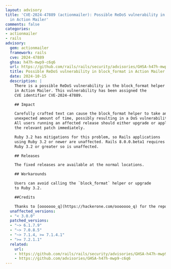 ```yaml
---
layout: advisory
title: 'CVE-2024-47889 (actionmailer): Possible ReDoS vulnerability in block_format
  in Action Mailer'
comments: false
categories:
- actionmailer
- rails
advisory:
  gem: actionmailer
  framework: rails
  cve: 2024-47889
  ghsa: h47h-mwp9-c6q6
  url: https://github.com/rails/rails/security/advisories/GHSA-h47h-mwp9-c6q6
  title: Possible ReDoS vulnerability in block_format in Action Mailer
  date: 2024-10-15
  description: |
    There is a possible ReDoS vulnerability in the block_format helper
    in Action Mailer. This vulnerability has been assigned the
    CVE identifier CVE-2024-47889.

    ## Impact

    Carefully crafted text can cause the block_format helper to take an
    unexpected amount of time, possibly resulting in a DoS vulnerability.
    All users running an affected release should either upgrade or apply
    the relevant patch immediately.

    Ruby 3.2 has mitigations for this problem, so Rails applications
    using Ruby 3.2 or newer are unaffected. Rails 8.0.0.beta1 requires
    Ruby 3.2 or greater so is unaffected.

    ## Releases

    The fixed releases are available at the normal locations.

    ## Workarounds

    Users can avoid calling the `block_format` helper or upgrade
    to Ruby 3.2.

    ##Credits

    Thanks to [ooooooo_q](https://hackerone.com/ooooooo_q) for the report!
  unaffected_versions:
  - "< 3.0.0"
  patched_versions:
  - "~> 6.1.7.9"
  - "~> 7.0.8.5"
  - "~> 7.1.4, >= 7.1.4.1"
  - ">= 7.2.1.1"
  related:
    url:
    - https://github.com/rails/rails/security/advisories/GHSA-h47h-mwp9-c6q6
    - https://github.com/advisories/GHSA-h47h-mwp9-c6q6
---
```

